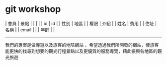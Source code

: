 # git workshop


|  會員   |  景點 |
|    |  |
| id  | id |
| 性別  | 地區 |
| 權限  | 介紹 |
| 姓名  | 費用 |
| 住址  | 名稱 |
| email  |  |
| 年齡  |  |
*****************************


我們的專案是做導遊以及旅客的地陪網站 ，希望透過我們所開發的網站，使旅客能更快的找尋到想要的觀光行程景點以及更優質的服務導覽，藉此振興各地區的觀光旅遊

